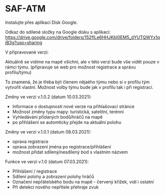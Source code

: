 # SAF-ATM

Instalujte přes aplikaci Disk Google.

Odkaz do sdílené složky na Google disku s aplikací:
https://drive.google.com/drive/folders/152flLe6HHJKbI0EM5_dYUTQWYx1qjB3g?usp=sharing

V připravované verzi:

Aktuálně se vidíme na mapě všichni, ale v této verzi bude vše vidět pouze v rámci týmu. (připravuje se web pro možnost registrace a správu profilu/týmu)

To znamená, že je třeba být členem nějaého týmu nebo si v profilu tým vytvořit vlastní. Možnost volby týmu bude jak v profilu tak i při registraci. 

Změny ve verzi v.1.0.2 (datum 10.03.2021):
 - Informace o dostupnosti nové verze na přihlašovací stránce
 - Možnost změny typu mapy: turistická, satelitní, terénní
 - Vyhledávání přidaných bodů/hráčů na mapě
 - po přihlášení se automticky přejde na aktuální polohu

Změny ve verzi v.1.0.1 (datum 08.03.2021):
 - oprava registrace
 - oprava zobrazení jména po registrace/přihlášení
 - možnost přidat sdílený/nesdílený bod s vlastním názvem

Funkce ve verzi v.1.0 (datum 07.03.2021):
 - Přihlášení / registrace
 - Sdílení polohy a zobrazení polohy hráčů
 - Označení nepřátelského bodu na mapě - červený křížek, vidí i ostatní
 - Při detekci nového nepřítele přehraje zvuk
